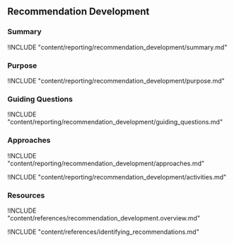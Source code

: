 ## Recommendation Development

### Summary

!INCLUDE "content/reporting/recommendation_development/summary.md"

### Purpose

!INCLUDE "content/reporting/recommendation_development/purpose.md"

### Guiding Questions

!INCLUDE "content/reporting/recommendation_development/guiding_questions.md"

### Approaches

!INCLUDE "content/reporting/recommendation_development/approaches.md"

!INCLUDE "content/reporting/recommendation_development/activities.md"

### Resources
<div class="greybox">
!INCLUDE "content/references/recommendation_development.overview.md"

!INCLUDE "content/references/identifying_recommendations.md"
</div>
